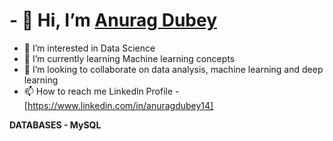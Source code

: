 <h1>- 👋 Hi, I’m <a href="https://www.example.com">Anurag Dubey</a></h1>









- 👀 I’m interested in Data Science
- 🌱 I’m currently learning Machine learning concepts
- 💞️ I’m looking to collaborate on data analysis, machine learning and deep learning
- 📫 How to reach me Linkedln Profile - [https://www.linkedin.com/in/anuragdubey14]




**DATABASES - MySQL**
<!---
AnuragDubey14/AnuragDubey14 is a ✨ special ✨ repository because its `README.md` (this file) appears on your GitHub profile.
You can click the Preview link to take a look at your changes.
--->
